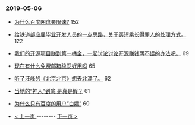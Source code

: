 ### 2019-05-06 
- [为什么百度网盘要限速?](https://www.v2ex.com/t/561322) 152
- [给铁道部应届毕业开发人员的一点思路，关于买短乘长得罪人的处理方式。](https://www.v2ex.com/t/561486) 122
- [我们的开源项目赚到第一桶金，一起讨论讨论开源赚钱两不误的办法吧。](https://www.v2ex.com/t/561323) 69
- [现在有什么免费邮箱稳妥好用吗](https://www.v2ex.com/t/561325) 65
- [听了汪峰的《北京北京》想去北漂了。](https://www.v2ex.com/t/561443) 62
- [当地的“神人”到底 是真是假？](https://www.v2ex.com/t/561254) 61
- [为什么只有百度的用户“白嫖”](https://www.v2ex.com/t/561390) 60 

- [ < 上一页 ](https://github.com/able8/v2ex-hot-record/blob/master/2019-05-05.md) -------- [ 下一页 > ](https://github.com/able8/v2ex-hot-record/blob/master/2019-05-07.md)